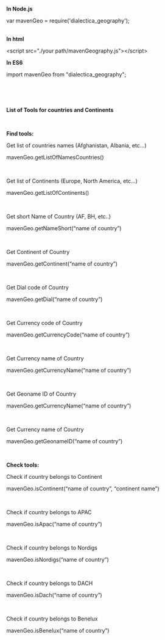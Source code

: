 <p style="margin-bottom: 0in"><b>In Node.js</b></p>
<p style="margin-bottom: 0in">var mavenGeo =
require('dialectica_geography');</p>
<br/>

<p style="margin-bottom: 0in"><b>In html</b></p>
<p style="margin-bottom: 0in">&lt;script src=&quot;./your
path/mavenGeography.js&quot;&gt;&lt;/script&gt;</p>

<p style="margin-bottom: 0in"><b>In ES6</b></p>
<p style="margin-bottom: 0in">import mavenGeo from
&quot;dialectica_geography&quot;;</p>
<p style="margin-bottom: 0in"><br/>

</p>
<p style="margin-bottom: 0in"><br/>

</p>
<p style="margin-bottom: 0in"><b>List of Tools for countries and
Continents</b></p>
<p style="margin-bottom: 0in"><br/>

</p>
<p style="margin-bottom: 0in"><b>Find tools:</b></p>
<p style="margin-bottom: 0in">Get list of countries names
(Afghanistan, Albania, etc...)</p>
<p style="margin-bottom: 0in">mavenGeo.getListOfNamesCountries()</p>
<p style="margin-bottom: 0in"><br/>

</p>
<p style="margin-bottom: 0in">Get list of Continents (Europe, North
America, etc...)</p>
<p style="margin-bottom: 0in">mavenGeo.getListOfContinents()</p>
<p style="margin-bottom: 0in"><br/>

</p>
<p style="margin-bottom: 0in">Get short Name of Country (AF, BH,
etc..)</p>
<p style="margin-bottom: 0in">mavenGeo.getNameShort(“name of
country”)</p>
<p style="margin-bottom: 0in"><br/>

</p>
<p style="margin-bottom: 0in">Get Continent of Country
</p>
<p style="margin-bottom: 0in">mavenGeo.getContinent(“name of
country”)</p>
<p style="margin-bottom: 0in"><br/>

</p>
<p style="margin-bottom: 0in">Get Dial code of Country
</p>
<p style="margin-bottom: 0in">mavenGeo.getDial(“name of country”)</p>
<p style="margin-bottom: 0in"><br/>

</p>
<p style="margin-bottom: 0in">Get Currency code of Country
</p>
<p style="margin-bottom: 0in">mavenGeo.getCurrencyCode(“name of
country”)</p>
<p style="margin-bottom: 0in"><br/>

</p>
<p style="margin-bottom: 0in">Get Currency name of Country
</p>
<p style="margin-bottom: 0in">mavenGeo.getCurrencyName(“name of
country”)</p>
<p style="margin-bottom: 0in"><br/>

</p>
<p style="margin-bottom: 0in">Get Geoname ID  of Country
</p>
<p style="margin-bottom: 0in">mavenGeo.getCurrencyName(“name of
country”)</p>
<p style="margin-bottom: 0in"><br/>

</p>
<p style="margin-bottom: 0in">Get Currency name of Country
</p>
<p style="margin-bottom: 0in">mavenGeo.getGeonameID(“name of
country”)</p>
<p style="margin-bottom: 0in"><br/>

</p>
<p style="margin-bottom: 0in"><b>Check tools:</b></p>
<p style="margin-bottom: 0in">Check if country belongs to Continent</p>
<p style="margin-bottom: 0in">mavenGeo.isContinent(“name of
country”, “continent name”)</p>
<p style="margin-bottom: 0in"><br/>

</p>
<p style="margin-bottom: 0in">Check if country belongs to APAC</p>
<p style="margin-bottom: 0in">mavenGeo.isApac(“name of country”)</p>
<p style="margin-bottom: 0in"><br/>

</p>
<p style="margin-bottom: 0in">Check if country belongs to Nordigs</p>
<p style="margin-bottom: 0in">mavenGeo.isNordigs(“name of country”)</p>
<p style="margin-bottom: 0in"><br/>

</p>
<p style="margin-bottom: 0in">Check if country belongs to DACH</p>
<p style="margin-bottom: 0in">mavenGeo.isDach(“name of country”)</p>
<p style="margin-bottom: 0in"><br/>

</p>
<p style="margin-bottom: 0in">Check if country belongs to Benelux</p>
<p style="margin-bottom: 0in">mavenGeo.isBenelux(“name of country”)</p>
<p style="margin-bottom: 0in"><br/>

</p>
<p style="margin-bottom: 0in"><br/>
